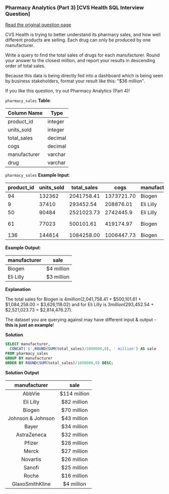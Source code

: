### Pharmacy Analytics (Part 3) [CVS Health SQL Interview Question]


<a href="https://datalemur.com/questions/total-drugs-sales">Read the original question page</a>

CVS Health is trying to better understand its pharmacy sales, and how well different products are selling. Each drug can only be produced by one manufacturer.

Write a query to find the total sales of drugs for each manufacturer. Round your answer to the closest million, and report your results in descending order of total sales.

Because this data is being directly fed into a dashboard which is being seen by business stakeholders, format your result like this: "$36 million".

If you like this question, try out Pharmacy Analytics (Part 4)!

`pharmacy_sales` **Table**:

| **Column Name** | **Type** |
|-----------------|----------|
| product_id      | integer  |
| units_sold      | integer  |
| total_sales     | decimal  |
| cogs            | decimal  |
| manufacturer    | varchar  |
| drug            | varchar  |

`pharmacy_sales` **Example Input**:

| **product_id** | **units_sold** | **total_sales** | **cogs**   | **manufacturer** | **drug**        |
|----------------|----------------|-----------------|------------|------------------|-----------------|
| 94             | 132362         | 2041758.41      | 1373721.70 | Biogen           | UP and UP       |
| 9              | 37410          | 293452.54       | 208876.01  | Eli Lilly        | Zyprexa         |
| 50             | 90484          | 2521023.73      | 2742445.9  | Eli Lilly        | Dermasorb       |
| 61             | 77023          | 500101.61       | 419174.97  | Biogen           | Varicose Relief |
| 136            | 144814         | 1084258.00      | 1006447.73 | Biogen           | Burkhart        |

**Example Output**:

| **manufacturer** | **sale**   |
|------------------|------------|
| Biogen           | $4 million |
| Eli Lilly        | $3 million |

**Explanation**

The total sales for Biogen is $4 million ($2,041,758.41 + $500,101.61 + $1,084,258.00 = $3,626,118.02) and for Eli Lilly is $3 million ($293,452.54 + $2,521,023.73 = $2,814,476.27).

The dataset you are querying against may have different input & output - **this is just an example**!

**Solution**

```sql
SELECT manufacturer,
  CONCAT('$',ROUND(SUM(total_sales)/1000000,0), ' million') AS sale
FROM pharmacy_sales
GROUP BY manufacturer
ORDER BY ROUND(SUM(total_sales)/1000000,0) DESC;
```

**Solution Output**

|  **manufacturer** |   **sale**   |
|:-----------------:|:------------:|
| AbbVie            | $114 million |
| Eli Lilly         | $82 million  |
| Biogen            | $70 million  |
| Johnson & Johnson | $43 million  |
| Bayer             | $34 million  |
| AstraZeneca       | $32 million  |
| Pfizer            | $28 million  |
| Merck             | $27 million  |
| Novartis          | $26 million  |
| Sanofi            | $25 million  |
| Roche             | $16 million  |
| GlaxoSmithKline   | $4 million   |